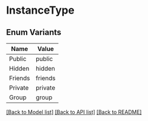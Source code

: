 # InstanceType

## Enum Variants

| Name | Value |
|---- | -----|
| Public | public |
| Hidden | hidden |
| Friends | friends |
| Private | private |
| Group | group |


[[Back to Model list]](../README.md#documentation-for-models) [[Back to API list]](../README.md#documentation-for-api-endpoints) [[Back to README]](../README.md)


